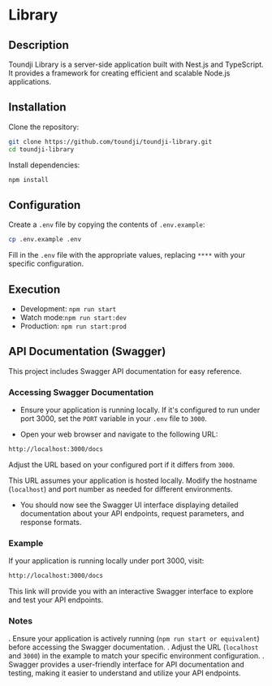 #  Library

## Description

Toundji Library is a server-side application built with Nest.js and TypeScript. It provides a framework for creating efficient and scalable Node.js applications.

## Installation

Clone the repository:

```bash
git clone https://github.com/toundji/toundji-library.git
cd toundji-library
```

Install dependencies:

```bash
npm install
```


## Configuration

Create a `.env` file by copying the contents of `.env.example`:

```bash
cp .env.example .env
```
Fill in the `.env` file with the appropriate values, replacing `****` with your specific configuration.


## Execution

- Development: `npm run start`
- Watch mode:`npm run start:dev`
- Production: `npm run start:prod`



## API Documentation (Swagger)

This project includes Swagger API documentation for easy reference.


### Accessing Swagger Documentation
- Ensure your application is running locally. If it's configured to run under port 3000, set the `PORT` variable in your `.env` file to `3000`.

- Open your web browser and navigate to the following URL:


```bash
http://localhost:3000/docs
```

Adjust the URL based on your configured port if it differs from `3000`.

This URL assumes your application is hosted locally. Modify the hostname (`localhost`) and port number as needed for different environments.

- You should now see the Swagger UI interface displaying detailed documentation about your API endpoints, request parameters, and response formats.

### Example
If your application is running locally under port 3000, visit:

```bash
http://localhost:3000/docs
```
This link will provide you with an interactive Swagger interface to explore and test your API endpoints.

### Notes
. Ensure your application is actively running (`npm run start or equivalent`) before accessing the Swagger documentation.
. Adjust the URL (`localhost` and `3000`) in the example to match your specific environment configuration.
. Swagger provides a user-friendly interface for API documentation and testing, making it easier to understand and utilize your API endpoints.

